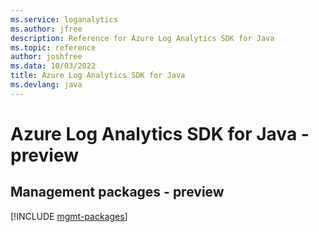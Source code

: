 ```yaml
---
ms.service: loganalytics
ms.author: jfree
description: Reference for Azure Log Analytics SDK for Java
ms.topic: reference
author: joshfree
ms.data: 10/03/2022
title: Azure Log Analytics SDK for Java
ms.devlang: java
---
```

# Azure Log Analytics SDK for Java - preview

## Management packages - preview
[!INCLUDE [mgmt-packages](log-analytics-mgmt-index.md)]